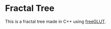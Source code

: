 # Fractal Tree

This is a fractal tree made in C++ using [freeGLUT](http://freeglut.sourceforge.net/).
